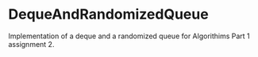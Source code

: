 # DequeAndRandomizedQueue
Implementation of a deque and a randomized queue for Algorithims Part 1 assignment 2. 
